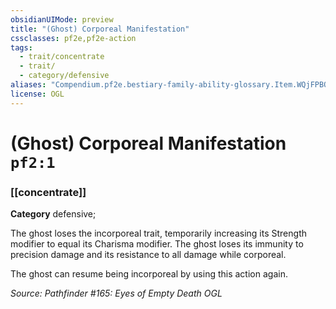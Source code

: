 ```yaml
---
obsidianUIMode: preview
title: "(Ghost) Corporeal Manifestation"
cssclasses: pf2e,pf2e-action
tags:
  - trait/concentrate
  - trait/
  - category/defensive
aliases: "Compendium.pf2e.bestiary-family-ability-glossary.Item.WQjFPBQPDu6vyJny"
license: OGL
---
```

# (Ghost) Corporeal Manifestation `pf2:1`

### [[concentrate]]

**Category** defensive; 




The ghost loses the incorporeal trait, temporarily increasing its Strength modifier to equal its Charisma modifier. The ghost loses its immunity to precision damage and its resistance to all damage while corporeal.

The ghost can resume being incorporeal by using this action again.

*Source: Pathfinder #165: Eyes of Empty Death*
*OGL*